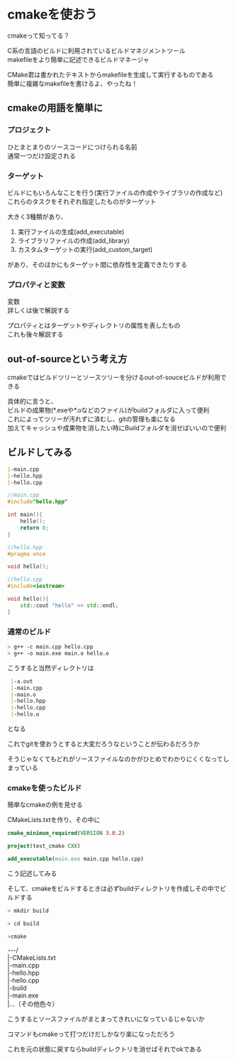# cmakeを使おう

cmakeって知ってる？

C系の言語のビルドに利用されているビルドマネジメントツール  
makefileをより簡単に記述できるビルドマネージャ

CMake君は書かれたテキストからmakefileを生成して実行するものである  
簡単に複雑なmakefileを書けるよ、やったね！

## cmakeの用語を簡単に

### プロジェクト

ひとまとまりのソースコードにつけられる名前  
通常一つだけ設定される

### ターゲット

ビルドにもいろんなことを行う(実行ファイルの作成やライブラリの作成など)  
これらのタスクをそれぞれ指定したものがターゲット

大きく3種類があり、

1. 実行ファイルの生成(add_executable)
2. ライブラリファイルの作成(add_library)
3. カスタムターゲットの実行(add_custom_target)

があり、そのほかにもターゲット間に依存性を定義できたりする

### プロパティと変数

変数  
詳しくは後で解説する

プロパティとはターゲットやディレクトリの属性を表したもの  
これも後々解説する

## out-of-sourceという考え方

cmakeではビルドツリーとソースツリーを分けるout-of-souceビルドが利用できる

具体的に言うと、  
ビルドの成果物(\*.exeや\*.oなどのファイル)がbuildフォルダに入って便利  
これによってツリーが汚れずに済むし、gitの管理も楽になる  
加えてキャッシュや成果物を消したい時にBuildフォルダを消せばいいので便利  

## ビルドしてみる

```markdown
|-main.cpp
|-hello.hpp
|-hello.cpp
```

```c++
//main.cpp
#include"hello.hpp"

int main(){
    hello();
    return 0;
}
```

```C++
//hello.hpp
#pragma once

void hello();
```

```C++
//hello.cpp
#include<iostream>

void hello(){
    std::cout "hello" << std::endl;
}
```

### 通常のビルド

```sh
> g++ -c main.cpp hello.cpp
> g++ -o main.exe main.o hello.o
```

こうすると当然ディレクトリは

```markdown
 |-a.out
 |-main.cpp
 |-main.o
 |-hello.hpp
 |-hello.cpp
 |-hello.o
```

となる

これでgitを使おうとすると大変だろうなということが伝わるだろうか

そうじゃなくてもどれがソースファイルなのかがひとめでわかりにくくなってしまっている

### cmakeを使ったビルド

簡単なcmakeの例を見せる

CMakeLists.txtを作り、その中に

```CMake
cmake_minimum_required(VERSION 3.0.2)

project(test_cmake CXX)

add_executable(main.exe main.cpp hello.cpp)
```

こう記述してみる

そして、cmakeをビルドするときは必ずbuildディレクトリを作成しその中でビルドする

```sh
> mkdir build

> cd build

>cmake
```

---/  
 |-CMakeLists.txt  
 |-main.cpp  
 |-hello.hpp  
 |-hello.cpp  
 |-build  
    |-main.exe  
    |...（その他色々）

こうするとソースファイルがまとまってきれいになっているじゃないか

コマンドもcmakeって打つだけだしかなり楽になっただろう

これを元の状態に戻すならbuildディレクトリを消せばそれでokである

## 
